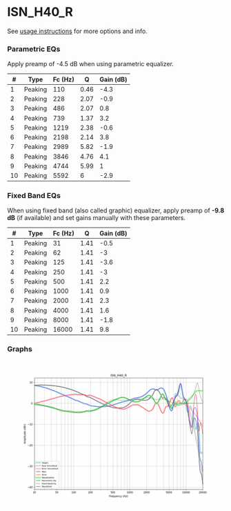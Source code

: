 # ISN_H40_R
See [usage instructions](https://github.com/jaakkopasanen/AutoEq#usage) for more options and info.

### Parametric EQs
Apply preamp of -4.5 dB when using parametric equalizer.

|   # | Type    |   Fc (Hz) |    Q |   Gain (dB) |
|-----|---------|-----------|------|-------------|
|   1 | Peaking |       110 | 0.46 |        -4.3 |
|   2 | Peaking |       228 | 2.07 |        -0.9 |
|   3 | Peaking |       486 | 2.07 |         0.8 |
|   4 | Peaking |       739 | 1.37 |         3.2 |
|   5 | Peaking |      1219 | 2.38 |        -0.6 |
|   6 | Peaking |      2198 | 2.14 |         3.8 |
|   7 | Peaking |      2989 | 5.82 |        -1.9 |
|   8 | Peaking |      3846 | 4.76 |         4.1 |
|   9 | Peaking |      4744 | 5.99 |         1   |
|  10 | Peaking |      5592 | 6    |        -2.9 |

### Fixed Band EQs
When using fixed band (also called graphic) equalizer, apply preamp of **-9.8 dB** (if available) and set gains manually with these parameters.

|   # | Type    |   Fc (Hz) |    Q |   Gain (dB) |
|-----|---------|-----------|------|-------------|
|   1 | Peaking |        31 | 1.41 |        -0.5 |
|   2 | Peaking |        62 | 1.41 |        -3   |
|   3 | Peaking |       125 | 1.41 |        -3.6 |
|   4 | Peaking |       250 | 1.41 |        -3   |
|   5 | Peaking |       500 | 1.41 |         2.2 |
|   6 | Peaking |      1000 | 1.41 |         0.9 |
|   7 | Peaking |      2000 | 1.41 |         2.3 |
|   8 | Peaking |      4000 | 1.41 |         1.6 |
|   9 | Peaking |      8000 | 1.41 |        -1.8 |
|  10 | Peaking |     16000 | 1.41 |         9.8 |

### Graphs
![](./ISN_H40_R.png)
